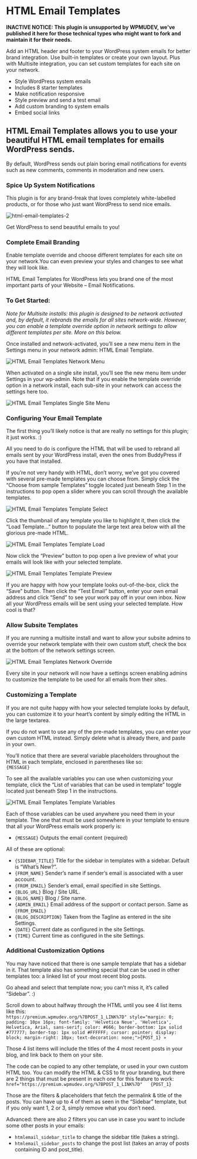 # HTML Email Templates

**INACTIVE NOTICE: This plugin is unsupported by WPMUDEV, we've published it here for those technical types who might want to fork and maintain it for their needs.**


Add an HTML header and footer to your WordPress system emails for better brand integration. Use built-in templates or create your own layout. Plus with Multisite integration, you can set custom templates for each site on your network.

* Style WordPress system emails 
* Includes 8 starter templates 
* Make notification responsive 
* Style preview and send a test email 
* Add custom branding to system emails 
* Embed social links 

## HTML Email Templates allows you to use your beautiful HTML email templates for emails WordPress sends.

By default, WordPress sends out plain boring email notifications for events such as new comments, comments in moderation and new users.

### Spice Up System Notifications

This plugin is for any brand-freak that loves completely white-labelled products, or for those who just want WordPress to send nice emails.

![html-email-templates-2][40]

Get WordPress to send beautiful emails to you!

### Complete Email Branding

Enable template override and choose different templates for each site on your network.You can even preview your styles and changes to see what they will look like.

HTML Email Templates for WordPress lets you brand one of the most important parts of your Website – Email Notifications.

### To Get Started:

_Note for Multisite installs: this plugin is designed to be network activated and, by default, it rebrands the emails for all sites network-wide. However, you can enable a template override option in network settings to allow different templates per site. More on this below._

Once installed and network-activated, you’ll see a new menu item in the Settings menu in your network admin: HTML Email Template.

![HTML Email Templates Network Menu][43]

When activated on a single site install, you’ll see the new menu item under Settings in your wp-admin. Note that if you enable the template override option in a network install, each sub-site in your network can access the settings here too.

![HTML Email Templates Single Site Menu][44]

### Configuring Your Email Template

The first thing you’ll likely notice is that are really no settings for this plugin; it just works. :)

All you need to do is configure the HTML that will be used to rebrand all emails sent by your WordPress install, even the ones from BuddyPress if you have that installed.

If you’re not very handy with HTML, don’t worry, we’ve got you covered with several pre-made templates you can choose from. Simply click the “Choose from sample Templates” toggle located just beneath Step 1 in the instructions to pop open a slider where you can scroll through the available templates.

![HTML Email Templates Template Select][45]

Click the thumbnail of any template you like to highlight it, then click the “Load Template…” button to populate the large text area below with all the glorious pre-made HTML.

![HTML Email Templates Template Load][46]

Now click the “Preview” button to pop open a live preview of what your emails will look like with your selected template.

![HTML Email Templates Template Preview][47]

If you are happy with how your template looks out-of-the-box, click the “Save” button. Then click the “Test Email” button, enter your own email address and click “Send” to see your work pay off in your own inbox. Now all your WordPress emails will be sent using your selected template. How cool is that?

### Allow Subsite Templates

If you are running a multisite install and want to allow your subsite admins to override your network template with their own custom stuff, check the box at the bottom of the network settings screen.

![HTML Email Templates Network Override][48]

Every site in your network will now have a settings screen enabling admins to customize the template to be used for all emails from their sites.

### Customizing a Template

If you are not quite happy with how your selected template looks by default, you can customize it to your heart’s content by simply editing the HTML in the large textarea.

If you do not want to use any of the pre-made templates, you can enter your own custom HTML instead. Simply delete what is already there, and paste in your own.

You’ll notice that there are several variable placeholders throughout the HTML in each template, enclosed in parentheses like so:  
`{MESSAGE} `

To see all the available variables you can use when customizing your template, click the “List of variables that can be used in template” toggle located just beneath Step 1 in the instructions.

![HTML Email Templates Template Variables][50]

Each of those variables can be used anywhere you need them in your template. The one that must be used somewhere in your template to ensure that all your WordPress emails work properly is:

* `{MESSAGE}` Outputs the email content (required)

All of these are optional:

* `{SIDEBAR_TITLE}` Title for the sidebar in templates with a sidebar. Default is “What’s New?”.
* `{FROM_NAME}` Sender’s name if sender’s email is associated with a user account.
* `{FROM_EMAIL}` Sender’s email, email specified in site Settings.
* `{BLOG_URL}` Blog / Site URL.
* `{BLOG_NAME}` Blog / Site name.
* `{ADMIN_EMAIL}` Email address of the support or contact person. Same as `{FROM_EMAIL}`
* `{BLOG_DESCRIPTION}` Taken from the Tagline as entered in the site Settings.
* `{DATE}` Current date as configured in the site Settings.
* `{TIME}` Current time as configured in the site Settings.

### Additional Customization Options

You may have noticed that there is one sample template that has a sidebar in it. That template also has something special that can be used in other templates too: a linked list of your most recent blog posts.

Go ahead and select that template now; you can’t miss it, it’s called “Sidebar”. :)

Scroll down to about halfway through the HTML until you see 4 list items like this:  
`
https://premium.wpmudev.org/%7BPOST_1_LINK%7D" style="margin: 0; padding: 10px 16px; font-family: 'Helvetica Neue', 'Helvetica', Helvetica, Arial, sans-serif; color: #666; border-bottom: 1px solid #777777; border-top: 1px solid #FFFFFF; cursor: pointer; display: block; margin-right: 10px; text-decoration: none;">{POST_1} »
`

Those 4 list items will include the titles of the 4 most recent posts in your blog, and link back to them on your site.

The code can be copied to any other template, or used in your own custom HTML too. You can modify the HTML & CSS to fit your branding, but there are 2 things that must be present in each one for this feature to work:  
`href="https://premium.wpmudev.org/%7BPOST_1_LINK%7D"  
{POST_1}`

Those are the filters & placeholders that fetch the permalink & title of the posts. You can have up to 4 of them as seen in the “Sidebar” template, but if you only want 1, 2 or 3, simply remove what you don’t need.

Advanced: there are also 2 filters you can use in case you want to include some other posts in your emails:

* `htmlemail_sidebar_title` to change the sidebar title (takes a string).
* `htmlemail_sidebar_posts` to change the post list (takes an array of posts containing ID and post_title).

[40]: https://premium.wpmudev.org/wp-content/uploads/2010/06/html-email-templates-2.jpg
[43]: https://premium.wpmudev.org/wp-content/uploads/2010/06/html-email-templates-2000-menu-network.png
[44]: https://premium.wpmudev.org/wp-content/uploads/2010/06/html-email-templates-2000-menu-single.png
[45]: https://premium.wpmudev.org/wp-content/uploads/2010/06/html-email-templates-2000-template-select.png
[46]: https://premium.wpmudev.org/wp-content/uploads/2010/06/html-email-templates-2000-template-load.png
[47]: https://premium.wpmudev.org/wp-content/uploads/2010/06/html-email-templates-2000-template-preview.png
[48]: https://premium.wpmudev.org/wp-content/uploads/2010/06/html-email-templates-2000-network-override.png
[50]: https://premium.wpmudev.org/wp-content/uploads/2010/06/html-email-templates-2000-template-variables.png
